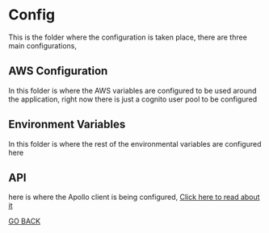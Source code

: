 # Config

This is the folder where the configuration is taken place, there are three main configurations,

## AWS Configuration

In this folder is where the AWS variables are configured to be used around the application, right now there is just a cognito user pool to be configured

## Environment Variables

In this folder is where the rest of the environmental variables are configured here


## API

here is where the Apollo client is being configured, [Click here to read about it](./api/README.md)

[GO BACK](../README.md)